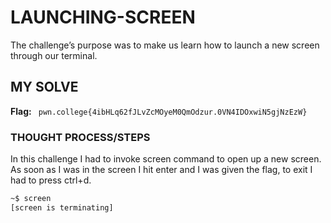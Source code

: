 # LAUNCHING-SCREEN
The challenge’s purpose was to make us learn how to launch a new screen through our terminal.

## MY SOLVE
**Flag:** ` pwn.college{4ibHLq62fJLvZcMOyeM0QmOdzur.0VN4IDOxwiN5gjNzEzW}`

### THOUGHT PROCESS/STEPS
In this challenge I had to invoke screen command to open up a new screen. As soon as I was in the screen I hit enter and I was 
given the flag, to exit I had to press ctrl+d.

```bash
~$ screen
[screen is terminating]
```
